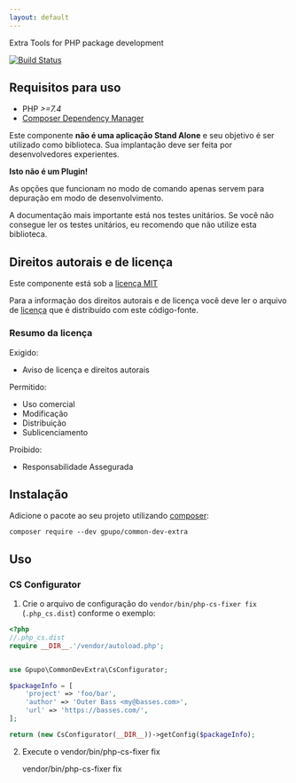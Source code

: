 ```yaml
---
layout: default
---
```

Extra Tools for PHP package development

[![Build Status](https://secure.travis-ci.org/gpupo/common-dev-extra.png?branch=master)](http://travis-ci.org/gpupo/common-dev-extra)


## Requisitos para uso

* PHP *>=7.4*
* [Composer Dependency Manager](http://getcomposer.org)

Este componente **não é uma aplicação Stand Alone** e seu objetivo é ser utilizado como biblioteca.
Sua implantação deve ser feita por desenvolvedores experientes.

**Isto não é um Plugin!**

As opções que funcionam no modo de comando apenas servem para depuração em modo de
desenvolvimento.

A documentação mais importante está nos testes unitários. Se você não consegue ler os testes unitários, eu recomendo que não utilize esta biblioteca.


## Direitos autorais e de licença

Este componente está sob a [licença MIT](https://github.com/gpupo/common-sdk/blob/master/LICENSE)

Para a informação dos direitos autorais e de licença você deve ler o arquivo
de [licença](https://github.com/gpupo/common-sdk/blob/master/LICENSE) que é distribuído com este código-fonte.

### Resumo da licença

Exigido:

- Aviso de licença e direitos autorais

Permitido:

- Uso comercial
- Modificação
- Distribuição
- Sublicenciamento

Proibido:

- Responsabilidade Assegurada

## Instalação

Adicione o pacote ao seu projeto utilizando [composer](http://getcomposer.org):

    composer require --dev gpupo/common-dev-extra


## Uso

### CS Configurator

1) Crie o arquivo de configuração do ``vendor/bin/php-cs-fixer fix`` (``.php_cs.dist``) conforme o exemplo:

```php
<?php
//.php_cs.dist
require __DIR__.'/vendor/autoload.php';


use Gpupo\CommonDevExtra\CsConfigurator;

$packageInfo = [
	'project' => 'foo/bar',
	'author' => 'Outer Bass <my@basses.com>',
	'url' => 'https://basses.com/',
];

return (new CsConfigurator(__DIR__))->getConfig($packageInfo);

```

2) Execute o vendor/bin/php-cs-fixer fix


	vendor/bin/php-cs-fixer fix
